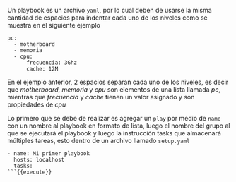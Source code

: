 Un playbook es un archivo `yaml`, por lo cual deben de usarse la misma cantidad de espacios para indentar cada uno de los niveles como se muestra en el siguiente ejemplo

```
pc:
  - motherboard
  - memoria
  - cpu:
      frecuencia: 3Ghz
      cache: 12M
```

En el ejemplo anterior, 2 espacios separan cada uno de los niveles, es decir que *motherboard*, *memoria* y *cpu* son elementos de una lista llamada *pc*, mientras que *frecuencia* y *cache* tienen un valor asignado y son propiedades de *cpu*

Lo primero que se debe de realizar es agregar un `play` por medio de `name` con un nombre al playbook en formato de lista, luego el nombre del grupo al que se ejecutará el playbook y luego la instrucción tasks que almacenará múltiples tareas, esto dentro de un archivo llamado `setup.yaml`

```
- name: Mi primer playbook
  hosts: localhost
  tasks:
```{{execute}}
